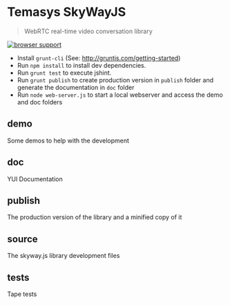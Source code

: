 # Temasys SkyWayJS

> WebRTC real-time video conversation library

[![browser support](https://ci.testling.com/TemasysCommunications/SkywayJS.png)
](https://ci.testling.com/TemasysCommunications/SkywayJS)


- Install `grunt-cli` (See: http://gruntjs.com/getting-started)
- Run `npm install` to install dev dependencies.
- Run `grunt test` to execute jshint.
- Run `grunt publish` to create production version in `publish` folder and generate the documentation in `doc` folder
- Run `node web-server.js` to start a local webserver and access the demo and doc folders


## demo

Some demos to help with the development


## doc

YUI Documentation


## publish

The production version of the library and a minified copy of it


## source

The skyway.js library development files


## tests

Tape tests

